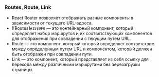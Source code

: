 ### Routes, Route, Link

- React Router позволяет отображать разные компоненты в зависимости от текущего URL-адреса.
- ![Routes]`#1589F0` — это контейнерный компонент, который определяет набор маршрутов и их соответствующих компонентов для отображения при совпадении с текущим путем URL.
- Route — это компонент, который который определяет соответствие между определенным путем URL и компонентом, который должен быть отображен при совпадении пути.
- Link — это компонент, который представляет из себя ссылку для перехода между различными маршрутами без перезагрузки страницы.

